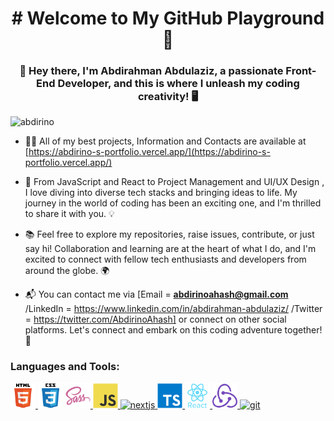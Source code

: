 <h1 align="center"> # Welcome to My GitHub Playground 🚀</h1>
<h3 align="center">👋 Hey there, I'm Abdirahman Abdulaziz, a passionate Front-End Developer, and this is where I unleash my coding creativity! 🖥️</h3>

<!-- <img align="center" src="https://www.lambdatest.com/resources/images/news24.gif" alt="abdirino-Coding" width="1000" > -->

<p align="left"> <img src="https://komarev.com/ghpvc/?username=abdirino&label=Profile%20views&color=0e75b6&style=flat" alt="abdirino" /> </p>

<!-- <p align="left"> <a href="https://twitter.com/@abdirinoahash" target="blank"><img src="https://img.shields.io/twitter/follow/@abdirinoahash?logo=twitter&style=for-the-badge" alt="@abdirinoahash" /></a> </p> -->

- 👨‍💻 All of my best projects, Information and Contacts are available at [https://abdirino-s-portfolio.vercel.app/](https://abdirino-s-portfolio.vercel.app/)

- 🔧 From JavaScript and React to Project Management and UI/UX Design , I love diving into diverse tech stacks and bringing ideas to life. My journey in the world of coding has been an exciting one, and I'm thrilled to share it with you. 💡

- 📚 Feel free to explore my repositories, raise issues, contribute, or just say hi! Collaboration and learning are at the heart of what I do, and I'm excited to connect with fellow tech enthusiasts and developers from around the globe. 🌍

- 📬 You can contact me via [Email = **abdirinoahash@gmail.com** /LinkedIn = https://www.linkedin.com/in/abdirahman-abdulaziz/ /Twitter = https://twitter.com/AbdirinoAhash] or connect on other social platforms. Let's connect and embark on this coding adventure together! 🚀

<h3 align="left">Languages and Tools:</h3>

<p align="left"> 
  <a href="https://www.w3schools.com/css/" target="_blank" rel="noreferrer">
<img src="https://raw.githubusercontent.com/devicons/devicon/master/icons/html5/html5-original-wordmark.svg" alt="html5" width="40" height="40"/> 
  </a>
  <img src="https://raw.githubusercontent.com/devicons/devicon/master/icons/css3/css3-original-wordmark.svg" alt="css3" width="40" height="40"/> 
  </a> <a href="https://www.w3.org/html/" target="_blank" rel="noreferrer"> </a>
  <a href="https://sass-lang.com" target="_blank" rel="noreferrer"> <img src="https://raw.githubusercontent.com/devicons/devicon/master/icons/sass/sass-original.svg" alt="sass" width="40" height="40"/> </a>  <a href="https://developer.mozilla.org/en-US/docs/Web/JavaScript" target="_blank" rel="noreferrer"> <img src="https://raw.githubusercontent.com/devicons/devicon/master/icons/javascript/javascript-original.svg" alt="javascript" width="40" height="40"/> </a> <a href="https://nextjs.org/" target="_blank" rel="noreferrer"> <img src="https://cdn.worldvectorlogo.com/logos/nextjs-2.svg" alt="nextjs" width="40" height="40"/> </a> <a href="https://www.typescriptlang.org/" target="_blank" rel="noreferrer"> <img src="https://raw.githubusercontent.com/devicons/devicon/master/icons/typescript/typescript-original.svg" alt="typescript" width="40" height="40"/>  <img src="https://raw.githubusercontent.com/devicons/devicon/master/icons/react/react-original-wordmark.svg" alt="react" width="40" height="40"/> </a> <a href="https://redux.js.org" target="_blank" rel="noreferrer"> <img src="https://raw.githubusercontent.com/devicons/devicon/master/icons/redux/redux-original.svg" alt="redux" width="40" height="40"/> </a> 
<a href="https://git-scm.com/" target="_blank" rel="noreferrer"> <img src="https://www.vectorlogo.zone/logos/git-scm/git-scm-icon.svg" alt="git" width="40" height="40"/> </a></p>
  

<!-- <p><img align="left" src="https://github-readme-stats.vercel.app/api/top-langs?username=abdirino&show_icons=true&locale=en&layout=compact" alt="abdirino" /></p>

<p>&nbsp;<img align="center" src="https://github-readme-stats.vercel.app/api?username=abdirino&show_icons=true&locale=en" alt="abdirino" /></p>
 -->
<!-- <a href="https://www.mongodb.com/" target="_blank" rel="noreferrer"> <img src="https://raw.githubusercontent.com/devicons/devicon/master/icons/mongodb/mongodb-original-wordmark.svg" alt="mongodb" width="40" height="40"/> </a> <a href="https://www.mysql.com/" target="_blank" rel="noreferrer"> <img src="https://raw.githubusercontent.com/devicons/devicon/master/icons/mysql/mysql-original-wordmark.svg" alt="mysql" width="40" height="40"/> </a>  <a href="https://nodejs.org" target="_blank" rel="noreferrer"> <img src="https://raw.githubusercontent.com/devicons/devicon/master/icons/nodejs/nodejs-original-wordmark.svg" alt="nodejs" width="40" height="40"/> </a> <a href="https://www.php.net" target="_blank" rel="noreferrer"> <img src="https://raw.githubusercontent.com/devicons/devicon/master/icons/php/php-original.svg" alt="php" width="40" height="40"/> </a> <a href="https://reactjs.org/" target="_blank" rel="noreferrer">

